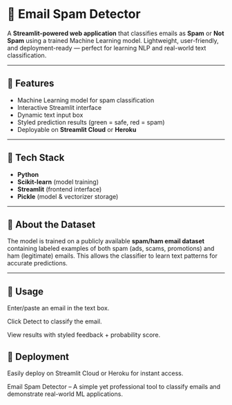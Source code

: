 # 📧 Email Spam Detector  

A **Streamlit-powered web application** that classifies emails as **Spam** or **Not Spam** using a trained Machine Learning model. Lightweight, user-friendly, and deployment-ready — perfect for learning NLP and real-world text classification.  

---

## 🔹 Features  
- Machine Learning model for spam classification  
- Interactive Streamlit interface  
- Dynamic text input box 
- Styled prediction results (green = safe, red = spam)  
- Deployable on **Streamlit Cloud** or **Heroku**  

---

## 🔹 Tech Stack  
- **Python**  
- **Scikit-learn** (model training)  
- **Streamlit** (frontend interface)  
- **Pickle** (model & vectorizer storage)  

---

## 🔹 About the Dataset  
The model is trained on a publicly available **spam/ham email dataset** containing labeled examples of both spam (ads, scams, promotions) and ham (legitimate) emails. This allows the classifier to learn text patterns for accurate predictions.  

---

## 🔹 Usage

Enter/paste an email in the text box.

Click Detect to classify the email.

View results with styled feedback + probability score.

## 🔹 Deployment

Easily deploy on Streamlit Cloud or Heroku for instant access.

 Email Spam Detector – A simple yet professional tool to classify emails and demonstrate real-world ML applications.
